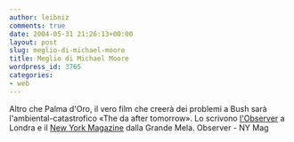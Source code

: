 ```yaml
---
author: leibniz
comments: true
date: 2004-05-31 21:26:13+00:00
layout: post
slug: meglio-di-michael-moore
title: Meglio di Michael Moore
wordpress_id: 3765
categories:
- web
---
```


Altro che Palma d'Oro, il vero film che creerà dei problemi a Bush sarà l'ambiental-catastrofico «The da after tomorrow». Lo scrivono [l'Observer](http://observer.guardian.co.uk/review/story/0,6903,1227552,00.html) a Londra e il [New York Magazine](http://www.newyorkmetro.com/movies/articles/04/05/thedayaftertomorrow.htm) dalla Grande Mela.
Observer - NY Mag
